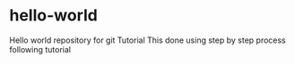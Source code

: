 # hello-world
Hello world repository for git Tutorial
This done using step by step process following tutorial

